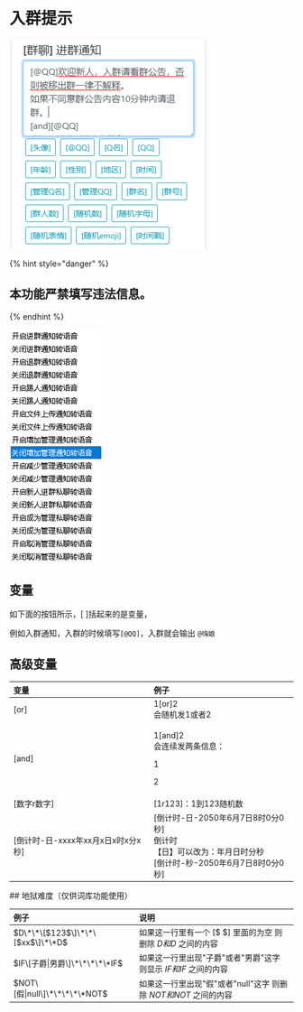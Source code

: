 # 入群提示

![](../../.gitbook/assets/image%20%281%29.png)

{% hint style="danger" %}
## 本功能严禁填写违法信息。
{% endhint %}

![&#x8BED;&#x97F3;&#x6307;&#x4EE4;](../../.gitbook/assets/image%20%2843%29.png)

## 变量

 如下面的按钮所示，\[ \]括起来的是变量，

例如入群通知，入群的时候填写`[@QQ]`，入群就会输出 `@嗨娘`

## 高级变量

<table>
  <thead>
    <tr>
      <th style="text-align:left">&#x53D8;&#x91CF;</th>
      <th style="text-align:left">&#x4F8B;&#x5B50;</th>
    </tr>
  </thead>
  <tbody>
    <tr>
      <td style="text-align:left">[or]</td>
      <td style="text-align:left">1[or]2
        <br />&#x4F1A;&#x968F;&#x673A;&#x53D1;1&#x6216;&#x8005;2</td>
    </tr>
    <tr>
      <td style="text-align:left">[and]</td>
      <td style="text-align:left">
        <p>1[and]2
          <br />&#x4F1A;&#x8FDE;&#x7EED;&#x53D1;&#x4E24;&#x6761;&#x4FE1;&#x606F;&#xFF1A;</p>
        <p>1</p>
        <p>2</p>
      </td>
    </tr>
    <tr>
      <td style="text-align:left">[&#x6570;&#x5B57;r&#x6570;&#x5B57;]</td>
      <td style="text-align:left">[1r123]&#xFF1A;1&#x5230;123&#x968F;&#x673A;&#x6570;</td>
    </tr>
    <tr>
      <td style="text-align:left">[&#x5012;&#x8BA1;&#x65F6;-&#x65E5;-xxxx&#x5E74;xx&#x6708;x&#x65E5;x&#x65F6;x&#x5206;x&#x79D2;]</td>
      <td
      style="text-align:left">[&#x5012;&#x8BA1;&#x65F6;-&#x65E5;-2050&#x5E74;6&#x6708;7&#x65E5;8&#x65F6;0&#x5206;0&#x79D2;]
        <br
        />&#x5012;&#x8BA1;&#x65F6;
        <br />&#x3010;&#x65E5;&#x3011;&#x53EF;&#x4EE5;&#x6539;&#x4E3A;&#xFF1A;&#x5E74;&#x6708;&#x65E5;&#x65F6;&#x5206;&#x79D2;
        <br
        />[&#x5012;&#x8BA1;&#x65F6;-&#x79D2;-2050&#x5E74;6&#x6708;7&#x65E5;8&#x65F6;0&#x5206;0&#x79D2;]</td>
    </tr>
  </tbody>
</table>## 地狱难度（仅供词库功能使用）

| 例子 | 说明 |
| :--- | :--- |
| $D\*\*\[$123$\]\*\*\[$xx$\]\*\*D$ | 如果这一行里有一个 \[$ $\] 里面的为空 则删除 $D 和 D$ 之间的内容 |
| $IF\[子爵\|男爵\]\*\*\*\*\*IF$ | 如果这一行里出现"子爵"或者"男爵"这字 则显示 $IF 和 IF$ 之间的内容 |
| $NOT\[假\|null\]\*\*\*\*\*NOT$ | 如果这一行里出现"假"或者"null"这字 则删除 $NOT 和 NOT$ 之间的内容 |

